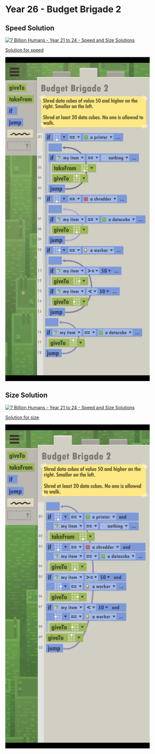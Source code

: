 # Year 26 - Budget Brigade 2

## Speed Solution

[![7 Billion Humans - Year 21 to 24 - Speed and Size Solutions](https://img.youtube.com/vi/jCHxZWsfqWM/0.jpg)](https://www.youtube.com/watch?v=jCHxZWsfqWM&t=551s)

[Solution for speed](speedSolution.txt)

![Solution for speed](speedSolution.JPEG "Year 26 - Speed")

## Size Solution

[![7 Billion Humans - Year 21 to 24 - Speed and Size Solutions](https://img.youtube.com/vi/jCHxZWsfqWM/0.jpg)](https://www.youtube.com/watch?v=jCHxZWsfqWM&t=140s)

[Solution for size](sizeSolution.txt)

![Solution for size](sizeSolution.JPEG "Year 26 - Size")